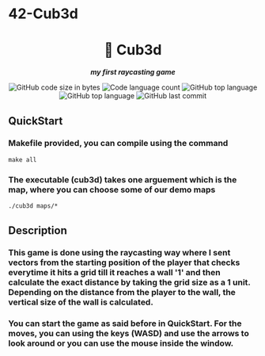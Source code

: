 # 42-Cub3d


<h1 align="center">
	📖 Cub3d
</h1>

<p align="center">
	<b><i>my first raycasting game</i></b><br>
</p>

<p align="center">
	<img alt="GitHub code size in bytes" src="https://img.shields.io/github/languages/code-size/isaad18/42-Cub3d?color=lightblue" />
	<img alt="Code language count" src="https://img.shields.io/github/languages/count/isaad18/42-Cub3d?color=yellow" />
	<img alt="GitHub top language" src="https://img.shields.io/github/languages/top/isaad18/42-Cub3d?color=red" />
	<img alt="GitHub top language" src="https://img.shields.io/github/search/isaad18/42-Cub3d/visit?color=green" />
	<img alt="GitHub last commit" src="https://img.shields.io/github/last-commit/isaad18/42-Cub3d?color=green" />
</p>

## QuickStart

### Makefile provided, you can compile using the command
```
make all
```

### The executable (cub3d) takes one arguement which is the map, where you can choose some of our demo maps
```
./cub3d maps/*
```

## Description

### This game is done using the raycasting way where I sent vectors from the starting position of the player that checks everytime it hits a grid till it reaches a wall '1' and then calculate the exact distance by taking the grid size as a 1 unit. Depending on the distance from the player to the wall, the vertical size of the wall is calculated. 

### You can start the game as said before in QuickStart. For the moves, you can using the keys (WASD) and use the arrows to look around or you can use the mouse inside the window.
